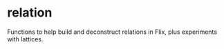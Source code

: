 # relation

Functions to help build and deconstruct relations in Flix, plus experiments with lattices.
